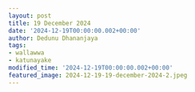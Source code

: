 ```yaml
---
layout: post
title: 19 December 2024
date: '2024-12-19T00:00:00.002+00:00'
author: Dedunu Dhananjaya
tags:
- wallawwa
- katunayake
modified_time: '2024-12-19T00:00:00.002+00:00'
featured_image: 2024-12-19-19-december-2024-2.jpeg
---
```


